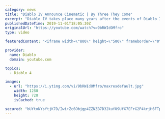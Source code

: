 ```yaml
---
category: news
title: "Diablo IV Announce Cinematic | By Three They Come"
excerpt: "Diablo IV takes place many years after the events of Diablo III, after millions have been slaughtered by the actions of the High Heavens and Burning Hells alike."
publishedDateTime: 2019-11-01T18:05:30Z
originalUrl: "https://youtube.com/watch?v=9bRWIdOMfro"
type: video

featuredContent: "<iframe width=\"800\" height=\"500\" frameborder=\"0\" src=\"https://www.youtube.com/embed/9bRWIdOMfro\" allow=\"accelerometer; autoplay; encrypted-media; gyroscope; picture-in-picture\" allowfullscreen></iframe>"

provider:
  name: Diablo
  domain: youtube.com

topics:
  - Diablo 4

images:
  - url: "https://i.ytimg.com/vi/9bRWIdOMfro/maxresdefault.jpg"
    width: 1280
    height: 720
    isCached: true

secured: "bUYtoNYsftjK7D/Iwi+Zc6Objgp4ZZNZB7D32kuYU9UfX7EFrG2P4krjH6FTpkzPuvjSs2EKHaWKFUmf0A/azWeEv8rl3C5SY0cPPUPdoxq09jGkdCo8YB8nQcORFPFZ+5F2YUpRMPxK+4Zaq0q5CZ4yoJThYWY/0Femtz0+yr9IpQA/Hh7cYNBNFZe4AlqcKvwc1Enio3Jz0Lvir7S93xRRGLZznVlyBHZ2mdIy5OmPiyIwGKITlAqB9/PhU4lifi07/t0VEBa08TnPIIHbQ9zN3oW+tyvTnRtDqFrycBfiwBuqpK16tUXRTQ6gRj1iU8Z6KXYD6OF7YXoZAicBPg5YSVmNBZHErtGficwXNrsjueR74yt4bxx0y6bdRwiAJM/rth85CCWkpKhHjlrMKsQwMwLbwIJCzqbOE+pys88NjnvLVwMsEaU4FjWqCVH+;J4eXDImSSTBHbidwZzfTKg=="
---
```


